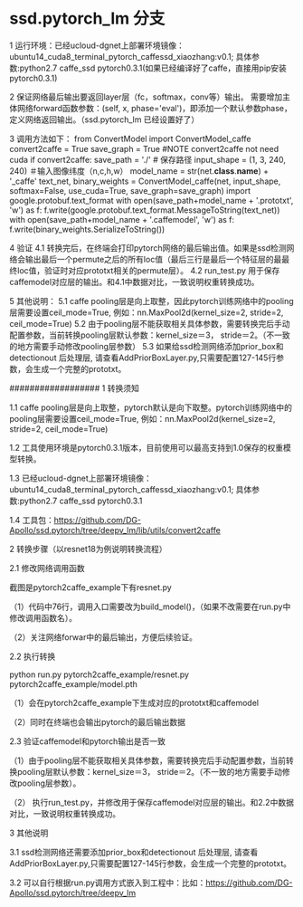 # ssd.pytorch_lm 分支
1 运行环境：已经ucloud-dgnet上部署环境镜像：ubuntu14_cuda8_terminal_pytorch_caffessd_xiaozhang:v0.1; 具体参数:python2.7 caffe_ssd pytorch0.3.1(如果已经编译好了caffe，直接用pip安装pytorch0.3.1)

2 保证网络最后输出要返回layer层（fc，softmax，conv等）输出。
需要增加主体网络forward函数参数：(self, x, phase='eval')，即添加一个默认参数phase，定义网络返回输出。（ssd.pytorch_lm 已经设置好了）

3 调用方法如下：
    from ConvertModel import ConvertModel_caffe
    convert2caffe = True
    save_graph = True
    #NOTE convert2caffe not need cuda
    if convert2caffe:
        save_path = './' # 保存路径
        input_shape = (1, 3, 240, 240) ＃输入图像纬度（n,c,h,w）
        model_name = str(net.__class__.__name__) + '_caffe'
        text_net, binary_weights = ConvertModel_caffe(net, input_shape, softmax=False, use_cuda=True, save_graph=save_graph)
        import google.protobuf.text_format
        with open(save_path+model_name + '.prototxt', 'w') as f:
            f.write(google.protobuf.text_format.MessageToString(text_net))
        with open(save_path+model_name + '.caffemodel', 'w') as f:
            f.write(binary_weights.SerializeToString())

4 验证
4.1 转换完后，在终端会打印pytorch网络的最后输出值。如果是ssd检测网络会输出最后一个permute之后的所有loc值（最后三行是最后一个特征层的最最终loc值，验证时对应prototxt相关的permute层）。
4.2 run_test.py 用于保存caffemodel对应层的输出。和4.1中数据对比，一致说明权重转换成功。

5 其他说明：
5.1 caffe pooling层是向上取整，因此pytorch训练网络中的pooling层需要设置ceil_mode=True, 例如：nn.MaxPool2d(kernel_size=2, stride=2, ceil_mode=True)
5.2 由于pooling层不能获取相关具体参数，需要转换完后手动配置参数，当前转换pooling层默认参数：kernel_size＝3， stride＝2。（不一致的地方需要手动修改pooling层参数）
5.3 如果给ssd检测网络添加prior_box和detectionout 后处理层, 请查看AddPriorBoxLayer.py,只需要配置127-145行参数，会生成一个完整的prototxt。




##################
1 转换须知

1.1 caffe pooling层是向上取整，pytorch默认是向下取整。pytorch训练网络中的pooling层需要设置ceil_mode=True, 例如：nn.MaxPool2d(kernel_size=2, stride=2, ceil_mode=True)

1.2 工具使用环境是pytorch0.3.1版本，目前使用可以最高支持到1.0保存的权重模型转换。

1.3 已经ucloud-dgnet上部署环境镜像：ubuntu14_cuda8_terminal_pytorch_caffessd_xiaozhang:v0.1; 具体参数:python2.7 caffe_ssd pytorch0.3.1

1.4 工具包：https://github.com/DG-Apollo/ssd.pytorch/tree/deepv_lm/lib/utils/convert2caffe


2 转换步骤（以resnet18为例说明转换流程）

2.1 修改网络调用函数


截图是pytorch2caffe_example下有resnet.py

（1）代码中76行，调用入口需要改为build_model()，（如果不改需要在run.py中修改调用函数名）。

（2）关注网络forwar中的最后输出，方便后续验证。



2.2 执行转换

python run.py pytorch2caffe_example/resnet.py pytorch2caffe_example/model.pth

（1）会在pytorch2caffe_example下生成对应的prototxt和caffemodel

（2）同时在终端也会输出pytorch的最后输出数据



2.3 验证caffemodel和pytorch输出是否一致

（1）由于pooling层不能获取相关具体参数，需要转换完后手动配置参数，当前转换pooling层默认参数：kernel_size＝3， stride＝2。（不一致的地方需要手动修改pooling层参数）。

（2） 执行run_test.py，并修改用于保存caffemodel对应层的输出。和2.2中数据对比，一致说明权重转换成功。





3 其他说明

3.1 ssd检测网络还需要添加prior_box和detectionout 后处理层, 请查看AddPriorBoxLayer.py,只需要配置127-145行参数，会生成一个完整的prototxt。

3.2 可以自行根据run.py调用方式嵌入到工程中：比如：https://github.com/DG-Apollo/ssd.pytorch/tree/deepv_lm


